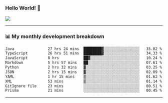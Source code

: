 ### Hello World! 👋

<a>
  <img align="center" src="https://github-readme-stats.vercel.app/api?username=megatunger&count_private=true&include_all_commits=true&bg_color=30,56CCF2,2F80ED&title_color=fff&text_color=fff" />
</a>

------
### 📊 My monthly development breakdown

<!--START_SECTION:waka-->

```txt
Java               27 hrs 24 mins  ████████▓░░░░░░░░░░░░░░░░   35.02 %
TypeScript         26 hrs 51 mins  ████████▓░░░░░░░░░░░░░░░░   34.33 %
JavaScript         8 hrs           ██▓░░░░░░░░░░░░░░░░░░░░░░   10.24 %
Markdown           5 hrs 57 mins   ██░░░░░░░░░░░░░░░░░░░░░░░   07.61 %
Python             2 hrs 32 mins   ▓░░░░░░░░░░░░░░░░░░░░░░░░   03.25 %
JSON               2 hrs 15 mins   ▓░░░░░░░░░░░░░░░░░░░░░░░░   02.89 %
YAML               1 hr 15 mins    ▒░░░░░░░░░░░░░░░░░░░░░░░░   01.62 %
XML                53 mins         ▒░░░░░░░░░░░░░░░░░░░░░░░░   01.14 %
GitIgnore file     23 mins         ░░░░░░░░░░░░░░░░░░░░░░░░░   00.51 %
Prisma             21 mins         ░░░░░░░░░░░░░░░░░░░░░░░░░   00.45 %
```

<!--END_SECTION:waka-->

------
